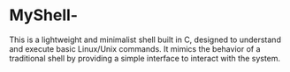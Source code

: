 # MyShell-
This is a lightweight and minimalist shell built in C, designed to understand and execute basic Linux/Unix commands. It mimics the behavior of a traditional shell by providing a simple interface to interact with the system.
